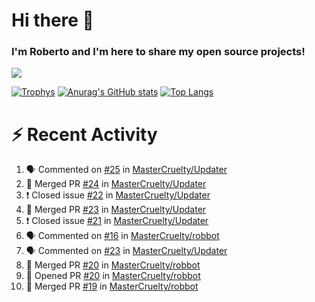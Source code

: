 # Hi there 👋
### I'm Roberto and I'm here to share my open source projects!

<img src="https://komarev.com/ghpvc/?username=mastercruelty&label=Profile views&color=0e75b6"><br>

[![Trophys](https://github-profile-trophy.vercel.app/?username=mastercruelty)](https://github.com/ryo-ma/github-profile-trophy)
[![Anurag's GitHub stats](https://github-readme-stats.vercel.app/api?username=mastercruelty&show_icons=true&theme=tokyonight)](https://github.com/anuraghazra/github-readme-stats)
[![Top Langs](https://github-readme-stats.vercel.app/api/top-langs/?username=mastercruelty&layout=compact)](https://github.com/anuraghazra/github-readme-stats)

# :zap: Recent Activity
<!--START_SECTION:activity-->
1. 🗣 Commented on [#25](https://github.com/MasterCruelty/Updater/issues/25) in [MasterCruelty/Updater](https://github.com/MasterCruelty/Updater)
2. 🎉 Merged PR [#24](https://github.com/MasterCruelty/Updater/pull/24) in [MasterCruelty/Updater](https://github.com/MasterCruelty/Updater)
3. ❗️ Closed issue [#22](https://github.com/MasterCruelty/Updater/issues/22) in [MasterCruelty/Updater](https://github.com/MasterCruelty/Updater)
4. 🎉 Merged PR [#23](https://github.com/MasterCruelty/Updater/pull/23) in [MasterCruelty/Updater](https://github.com/MasterCruelty/Updater)
5. ❗️ Closed issue [#21](https://github.com/MasterCruelty/Updater/issues/21) in [MasterCruelty/Updater](https://github.com/MasterCruelty/Updater)
6. 🗣 Commented on [#16](https://github.com/MasterCruelty/robbot/issues/16) in [MasterCruelty/robbot](https://github.com/MasterCruelty/robbot)
7. 🗣 Commented on [#23](https://github.com/MasterCruelty/Updater/issues/23) in [MasterCruelty/Updater](https://github.com/MasterCruelty/Updater)
8. 🎉 Merged PR [#20](https://github.com/MasterCruelty/robbot/pull/20) in [MasterCruelty/robbot](https://github.com/MasterCruelty/robbot)
9. 💪 Opened PR [#20](https://github.com/MasterCruelty/robbot/pull/20) in [MasterCruelty/robbot](https://github.com/MasterCruelty/robbot)
10. 🎉 Merged PR [#19](https://github.com/MasterCruelty/robbot/pull/19) in [MasterCruelty/robbot](https://github.com/MasterCruelty/robbot)
<!--END_SECTION:activity-->
